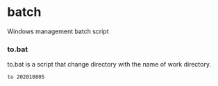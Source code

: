 # batch
Windows management batch script

### to.bat
to.bat is a script that change directory with the name of work directory.

    to 202010805
    

